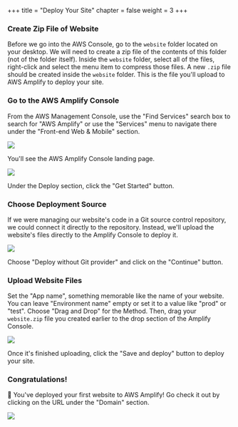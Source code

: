 +++
title = "Deploy Your Site"
chapter = false
weight = 3
+++

### Create Zip File of Website

Before we go into the AWS Console, go to the `website` folder located on your desktop. We will need to create a zip file of the contents of this folder (not of the folder itself). Inside the `website` folder, select all of the files, right-click and select the menu item to compress those files. A new `.zip` file should be created inside the `website` folder. This is the file you'll upload to AWS Amplify to deploy your site.

### Go to the AWS Amplify Console

From the AWS Management Console, use the "Find Services" search box to search for "AWS Amplify" or use the "Services" menu to navigate there under the "Front-end Web & Mobile" section.

![](../../images/open-amplify.png)

You'll see the AWS Amplify Console landing page.

![](../../images/amplify-landing-pg.png)

Under the Deploy section, click the "Get Started" button.

### Choose Deployment Source

If we were managing our website's code in a Git source control repository, we could connect it directly to the repository. Instead, we'll upload the website's files directly to the Amplify Console to deploy it.

![](../../images/deploy-without-git-provider.png)

Choose "Deploy without Git provider" and click on the "Continue" button.

### Upload Website Files

Set the "App name", something memorable like the name of your website. You can leave "Environment name" empty or set it to a value like "prod" or "test". Choose "Drag and Drop" for the Method. Then, drag your `website.zip` file you created earlier to the drop section of the Amplify Console.

![](../../images/manual-deploy.png)

Once it's finished uploading, click the "Save and deploy" button to deploy your site.

### Congratulations!

🎉 You've deployed your first website to AWS Amplify! Go check it out by clicking on the URL under the "Domain" section.

![](../../images/site-url.png)
